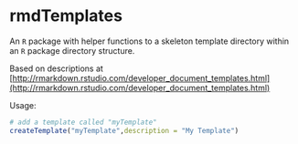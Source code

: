 # rmdTemplates

An `R` package with helper functions to a skeleton template directory within an `R` package directory structure.

Based on descriptions at [http://rmarkdown.rstudio.com/developer_document_templates.html](http://rmarkdown.rstudio.com/developer_document_templates.html)

Usage:

```r
# add a template called "myTemplate"
createTemplate("myTemplate",description = "My Template")
```

